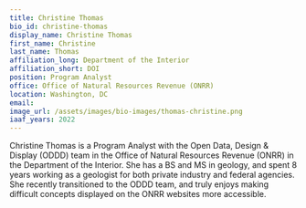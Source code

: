 ```yaml
---
title: Christine Thomas
bio_id: christine-thomas
display_name: Christine Thomas
first_name: Christine
last_name: Thomas
affiliation_long: Department of the Interior
affiliation_short: DOI
position: Program Analyst
office: Office of Natural Resources Revenue (ONRR)
location: Washington, DC
email: 
image_url: /assets/images/bio-images/thomas-christine.png
iaaf_years: 2022
---
```

Christine Thomas is a Program Analyst with the Open Data, Design & Display (ODDD) team in the Office of Natural Resources Revenue (ONRR) in the Department of the Interior. She has a BS and MS in geology, and spent 8 years working as a geologist for both private industry and federal agencies. She recently transitioned to the ODDD team, and truly enjoys making difficult concepts displayed on the ONRR websites more accessible.